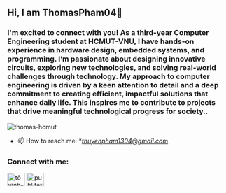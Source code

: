 ## Hi, I am ThomasPham04👋

<!--
**ThomasPham04/ThomasPham04** is a ✨ _special_ ✨ repository because its `README.md` (this file) appears on your GitHub profile.

Here are some ideas to get you started:

- 🔭 I’m currently working on ...
- 🌱 I’m currently learning ...
- 👯 I’m looking to collaborate on ...
- 🤔 I’m looking for help with ...
- 💬 Ask me about ...
- 📫 How to reach me: ...
- 😄 Pronouns: ...
- ⚡ Fun fact: ...
-->

<h3 align="left">I'm excited to connect with you! As a third-year Computer Engineering student at HCMUT-VNU, I have hands-on experience in hardware design, embedded systems, and programming. I’m passionate about designing innovative circuits, exploring new technologies, and solving real-world challenges through technology. My approach to computer engineering is driven by a keen attention to detail and a deep commitment to creating efficient, impactful solutions that enhance daily life. This inspires me to contribute to projects that drive meaningful technological progress for society..</h3>

<p align="left"> <img src="https://komarev.com/ghpvc/?username=terry-uit&label=Profile%20views&color=0e75b6&style=flat" alt="thomas-hcmut" /> </p>

- 📫 How to reach me: **thuyenpham1304@gmail.com*

<h3 align="left">Connect with me:</h3>
<p align="left">
  <a href="https://www.linkedin.com/in/nhatthuyen/" target="blank"><img align="center" src="https://raw.githubusercontent.com/rahuldkjain/github-profile-readme-generator/master/src/images/icons/Social/linked-in-alt.svg" alt="tô-vĩnh-tiến-b9b178319" height="30" width="40" /></a>
  <a href="https://fb.com/publ.terry" target="blank"><img align="center" src="https://raw.githubusercontent.com/rahuldkjain/github-profile-readme-generator/master/src/images/icons/Social/facebook.svg" alt="publ.terry" height="30"     width="40" /></a>
</p>

